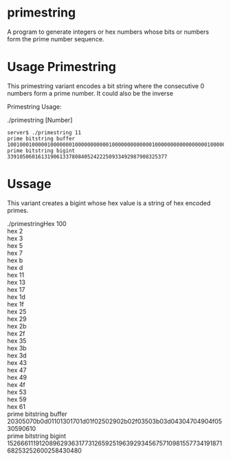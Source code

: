 # primestring

A program to generate integers or hex numbers whose bits or numbers form the prime number sequence.

# Usage Primestring

This primestring variant encodes a bit string where the consecutive 0 numbers form a prime number.
It could also be the inverse

Primestring Usage:

./primestring [Number]

```
server$ ./primestring 11
prime bitstring buffer 1001000100000100000001000000000001000000000000010000000000000000010000000000000000000100000000000000000000000100000000000000000000000000000100000000000000000000000000000001  
prime bitstring bigint 3391050601613190613378084052422250933492987908325377
```
# Ussage

This variant creates a bigint whose hex value is a string of hex encoded primes.

 ./primestringHex 100  
hex  2  
hex  3  
hex  5  
hex  7  
hex  b  
hex  d  
hex  11  
hex  13  
hex  17  
hex  1d  
hex  1f  
hex  25  
hex  29  
hex  2b  
hex  2f  
hex  35  
hex  3b  
hex  3d  
hex  43  
hex  47  
hex  49  
hex  4f  
hex  53  
hex  59  
hex  61  
prime bitstring buffer  20305070b0d01101301701d01f02502902b02f03503b03d04304704904f0530590610  
prime bitstring bigint 15266611191208962936317731265925196392934567571098155773419187168253252600258430480  
